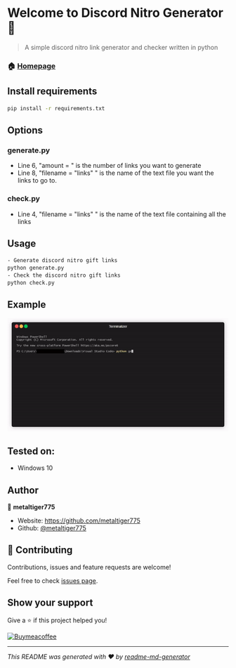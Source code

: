 # Welcome to Discord Nitro Generator 👋

> A simple discord nitro link generator and checker written in python

### 🏠 [Homepage](https://github.com/metaltiger775/Simple-Python-Spyware)

## Install requirements

```sh
pip install -r requirements.txt
```
## Options
### generate.py
- Line 6, "amount = " is the number of links you want to generate
- Line 8, "filename = "links" " is the name of the text file you want the links to go to.
### check.py
- Line 4, "filename = "links" " is the name of the text file containing all the links

## Usage

```sh
- Generate discord nitro gift links
python generate.py
- Check the discord nitro gift links
python check.py
```
## Example

![gif](https://github.com/metaltiger775/Discord-Nitro-Generator/blob/main/render.gif/)

## Tested on:
- Windows 10

## Author

👤 **metaltiger775**

* Website: https://github.com/metaltiger775
* Github: [@metaltiger775](https://github.com/metaltiger775)

## 🤝 Contributing

Contributions, issues and feature requests are welcome!

Feel free to check [issues page](https://github.com/metaltiger775/Discord-Nitro-Generator/issues). 

## Show your support

Give a ⭐️ if this project helped you!

[![Buymeacoffee](https://www.paypalobjects.com/en_US/i/btn/btn_donateCC_LG.gif)](https://www.buymeacoffee.com/metaltiger775)

***
_This README was generated with ❤️ by [readme-md-generator](https://github.com/kefranabg/readme-md-generator)_
